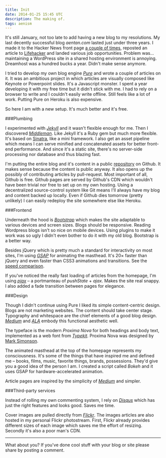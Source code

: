 ```yaml
---
title: Init
date: 2014-01-25 15:45 UTC
description: The making of.
tags: aenism
---
```


It's still January, not too late to add having a new blog to my resolutions. My last decently successful blog *aentan.com* lasted just under three years. I made it to the Hacker News front page [a couple of times](https://www.hnsearch.com/search#request/all&q=aentan.com&sortby=points+desc), reposted an article to [Lifehacker](http://lifehacker.com/5899592/overthinking-and-your-child+like-mind) and landed various job opportunities. Problem was… maintaining a WordPress site in a shared hosting environment is annoying. Dreamhost was a hundred bucks a year. Didn't make sense anymore.

I tried to develop my own blog engine [*Pure*](http://writeonpure.com) and wrote a couple of articles on it. It was an ambitious project in which articles are visually composed like Keynote or Powerpoint slides. It's a Javascript monster. I spent a year developing it with my free time but it didn't stick with me. I had to rely on a browser to write and I couldn't easily write offline. Still feels like a lot of work. Putting Pure on Heroku is also expensive.

So here I am with a new setup. It's much better and it's free.

###Plumbing

I experimented with [*Jekyll*](http://jekyllrb.com) and it wasn't flexible enough for me. Then I discovered [*Middleman*](http://middlemanapp.com). Like Jekyll it's a Ruby gem but much more flexible. It's based on [Sinatra](http://www.sinatrarb.com), like a mini framework. I also get an asset pipeline which means I can serve minified and concatenated assets for better front-end performance. And since it's a static site, there's no server-side processing nor database and thus blazing fast.

I'm putting the entire blog and it's content in a public [repository](https://github.com/aentan/aenism) on Github. It makes sense because the content is public anyway. It also opens up the possibly of contributing articles by pull-request. Most important of all, Github is free. Github pages are served by Github's CDN which wouldn't have been trivial nor free to set up on my own hosting. Using a decentralized source-control system like Git means I'll always have my blog and content backed up locally. Even if Github dies tomorrow (pretty unlikely) I can easily redeploy the site somewhere else like Heroku.

###Frontend

Underneath the hood is [*Bootstrap*](http://getbootstrap.com) which makes the site adaptable to various devices and screen sizes. Blogs should be responsive. Reading Wordpress blogs isn't so nice on mobile devices. Using plugins to make it work was so ugly I didn't even bother to do it with my old blog. Bootstrap is a better way.

Besides jQuery which is pretty much a standard for interactivity on most sites, I'm using [*GSAP*](http://www.greensock.com/gsap-js/) for animating the masthead. It's 20&times; faster than jQuery and even faster than CSS3 animations and transitions. See the [speed comparison](http://www.greensock.com/js/speed.html).

If you've noticed the really fast loading of articles from the homepage, I'm using [*pjax*](http://pjax.heroku.com) – a portmanteau of _pushState_ + _ajax_. Makes the site real snappy. I also added a fade transition between pages for elegance.

###Design

Though I didn't continue using Pure I liked its simple content-centric design. Blogs are not marketing websites. The content should take center stage. Typography and whitespace are the chief elements of a good blog design. [*Medium*](https://medium.com) and [*ALA*](http://alistapart.com) embody this functional aesthetic well.

The typeface is the modern *Proxima Nova* for both headings and body text, implemented as a web font from [*Typekit*](https://typekit.com). Proxima Nova was designed by [Mark Simonson](http://www.marksimonson.com/fonts/view/proxima-nova).

The animated masthead at the top of the homepage represents my consciousness. It's some of the things that have inspired me and defined me – books, films, music, favorite things, brands, possessions. They'd give you a good idea of the person I am. I created a script called *Bokeh* and it uses GSAP for hardware-accelerated animation.

Article pages are inspired by the simplicity of [*Medium*](http://medium.com) and simpler.

###Third-party services

Instead of rolling my own commenting system, I rely on [*Disqus*](http://disqus.com) which has just the right features and looks good. Saves me time.

Cover images are pulled directly from [*Flickr*](http://www.flickr.com). The images articles are also hosted in my personal Flickr photostream. First, Flickr already provides different sizes of each image which saves me the effort of resizing. Secondly it's also a poor man's CDN.

---

What about you? If you've done cool stuff with your blog or site please share by posting a comment.